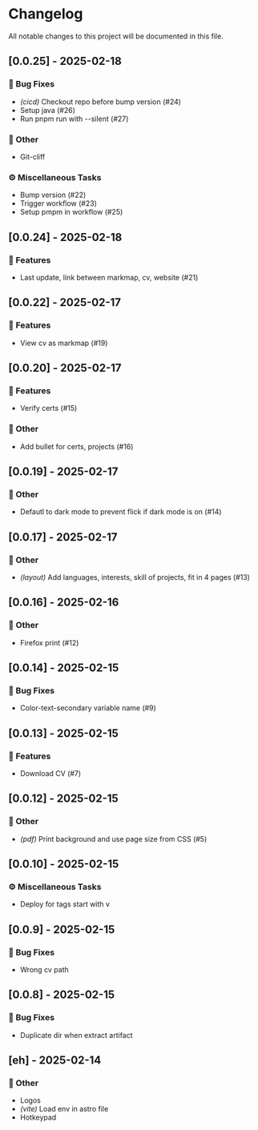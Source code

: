 # Changelog

All notable changes to this project will be documented in this file.

## [0.0.25] - 2025-02-18

### 🐛 Bug Fixes

- *(cicd)* Checkout repo before bump version (#24)
- Setup java (#26)
- Run pnpm run with --silent (#27)

### 💼 Other

- Git-cliff

### ⚙️ Miscellaneous Tasks

- Bump version (#22)
- Trigger workflow (#23)
- Setup pmpm in workflow (#25)

## [0.0.24] - 2025-02-18

### 🚀 Features

- Last update, link between markmap, cv, website (#21)

## [0.0.22] - 2025-02-17

### 🚀 Features

- View cv as markmap (#19)

## [0.0.20] - 2025-02-17

### 🚀 Features

- Verify certs (#15)

### 💼 Other

- Add bullet for certs, projects (#16)

## [0.0.19] - 2025-02-17

### 💼 Other

- Defautl to dark mode to prevent flick if dark mode is on (#14)

## [0.0.17] - 2025-02-17

### 💼 Other

- *(layout)* Add languages, interests, skill of projects, fit in 4 pages (#13)

## [0.0.16] - 2025-02-16

### 💼 Other

- Firefox print (#12)

## [0.0.14] - 2025-02-15

### 🐛 Bug Fixes

- Color-text-secondary variable name (#9)

## [0.0.13] - 2025-02-15

### 🚀 Features

- Download CV (#7)

## [0.0.12] - 2025-02-15

### 💼 Other

- *(pdf)* Print background and use page size from CSS (#5)

## [0.0.10] - 2025-02-15

### ⚙️ Miscellaneous Tasks

- Deploy for tags start with v

## [0.0.9] - 2025-02-15

### 🐛 Bug Fixes

- Wrong cv path

## [0.0.8] - 2025-02-15

### 🐛 Bug Fixes

- Duplicate dir when extract artifact

## [eh] - 2025-02-14

### 💼 Other

- Logos
- *(vite)* Load env in astro file
- Hotkeypad

<!-- generated by git-cliff -->
